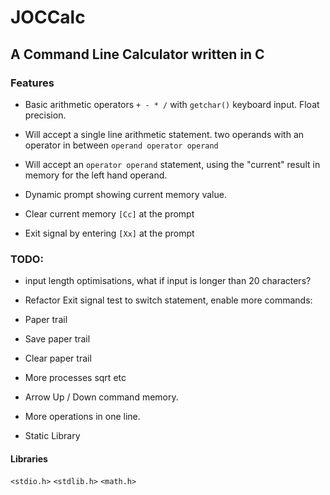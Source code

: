 #  JOCCalc

## A Command Line Calculator written in C

### Features

* Basic arithmetic operators `+ - * /` with `getchar()` keyboard input. Float precision.
* Will accept a single line arithmetic statement. two operands with an operator in between `operand operator operand`
* Will accept an `operator operand` statement, using the "current" result in memory for the left hand operand.
* Dynamic prompt showing current memory value.

* Clear current memory `[Cc]` at the prompt
* Exit signal by entering `[Xx]` at the prompt

### TODO:

* input length optimisations, what if input is longer than 20 characters?
* Refactor Exit signal test to switch statement, enable more commands:

* Paper trail
* Save paper trail
* Clear paper trail

* More processes sqrt etc
* Arrow Up / Down command memory.
* More operations in one line.
* Static Library

#### Libraries
`<stdio.h>`  `<stdlib.h>` `<math.h>`
